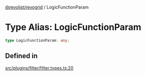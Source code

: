 [@revolist/revogrid](README.md) / LogicFunctionParam

# Type Alias: LogicFunctionParam

```ts
type LogicFunctionParam: any;
```

## Defined in

[src/plugins/filter/filter.types.ts:20](https://github.com/revolist/revogrid/blob/e4a447d6483665fe275065ba5ef60722f4635503/src/plugins/filter/filter.types.ts#L20)
